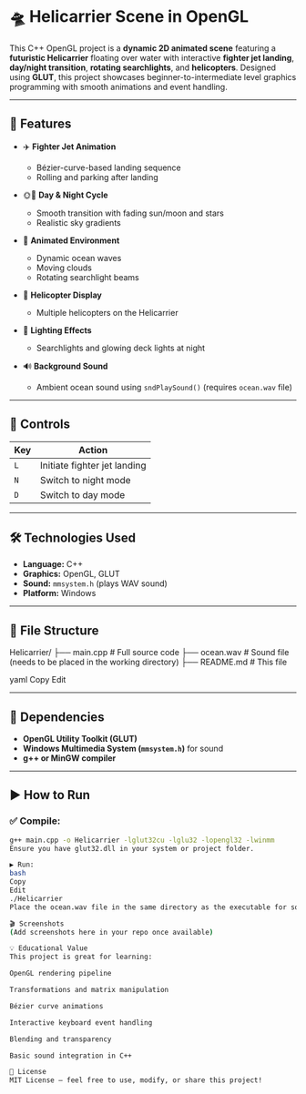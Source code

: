 # 🛸 Helicarrier Scene in OpenGL

This C++ OpenGL project is a **dynamic 2D animated scene** featuring a **futuristic Helicarrier** floating over water with interactive **fighter jet landing**, **day/night transition**, **rotating searchlights**, and **helicopters**. Designed using **GLUT**, this project showcases beginner-to-intermediate level graphics programming with smooth animations and event handling.

---

## 🌟 Features

- ✈️ **Fighter Jet Animation**
  - Bézier-curve-based landing sequence
  - Rolling and parking after landing

- 🌞🌙 **Day & Night Cycle**
  - Smooth transition with fading sun/moon and stars
  - Realistic sky gradients

- 🌊 **Animated Environment**
  - Dynamic ocean waves
  - Moving clouds
  - Rotating searchlight beams

- 🚁 **Helicopter Display**
  - Multiple helicopters on the Helicarrier

- 🔦 **Lighting Effects**
  - Searchlights and glowing deck lights at night

- 🔊 **Background Sound**
  - Ambient ocean sound using `sndPlaySound()` (requires `ocean.wav` file)

---

## 🧪 Controls

| Key | Action                          |
|-----|---------------------------------|
| `L` | Initiate fighter jet landing    |
| `N` | Switch to night mode            |
| `D` | Switch to day mode              |

---

## 🛠️ Technologies Used

- **Language:** C++
- **Graphics:** OpenGL, GLUT
- **Sound:** `mmsystem.h` (plays WAV sound)
- **Platform:** Windows

---

## 📁 File Structure

Helicarrier/
├── main.cpp # Full source code
├── ocean.wav # Sound file (needs to be placed in the working directory)
├── README.md # This file

yaml
Copy
Edit

---

## 🧰 Dependencies

- **OpenGL Utility Toolkit (GLUT)**
- **Windows Multimedia System (`mmsystem.h`)** for sound
- **g++ or MinGW compiler**

---

## ▶️ How to Run

### ✅ Compile:

```bash
g++ main.cpp -o Helicarrier -lglut32cu -lglu32 -lopengl32 -lwinmm
Ensure you have glut32.dll in your system or project folder.

▶️ Run:
bash
Copy
Edit
./Helicarrier
Place the ocean.wav file in the same directory as the executable for sound to work.

🎬 Screenshots
(Add screenshots here in your repo once available)

💡 Educational Value
This project is great for learning:

OpenGL rendering pipeline

Transformations and matrix manipulation

Bézier curve animations

Interactive keyboard event handling

Blending and transparency

Basic sound integration in C++

📄 License
MIT License — feel free to use, modify, or share this project!

